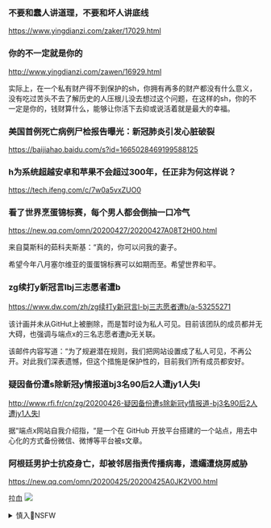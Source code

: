 ### 不要和蠢人讲道理，不要和坏人讲底线
https://www.yingdianzi.com/zaker/17029.html

### 你的不一定就是你的
http://www.yingdianzi.com/zawen/16929.html

实际上，在一个私有财产得不到保护的sh，你拥有再多的财产都没有什么意义，没有吃过苦头不去了解历史的人压根儿没去想过这个问题，在这样的sh，你的不一定是你的，钱财算什么，能够让你活下去抑或说活着就是最大的幸福。

### 美国首例死亡病例尸检报告曝光：新冠肺炎引发心脏破裂
https://baijiahao.baidu.com/s?id=1665028469199588125

### h为系统超越安卓和苹果不会超过300年，任正非为何这样说？
https://tech.ifeng.com/c/7w0a5vxZUO0

### 看了世界烹蛋锦标赛，每个男人都会倒抽一口冷气
https://new.qq.com/omn/20200427/20200427A08T2H00.html

来自莫斯科的茹科夫斯基：“真的，你可以问我的妻子。

希望今年八月塞尔维亚的蛋蛋锦标赛可以如期而至。希望世界和平。

### zg续打y新冠言lbj三志愿者遭b
https://www.dw.com/zh/zg续打y新冠言l-bj三志愿者遭b/a-53255271

该计画并未从GitHut上被删除，而是暂时设为私人可见。目前该团队的成员都并无大碍，也强调与端点x的三名志愿者遭jb无关联。

该邮件内容写道：“为了规避潜在规则，我们把网站设置成了私人可见，不再公开。对此我们深表遗憾，但这个措施是保护性的，目前我们所有成员都安好。

### 疑因备份遭s除新冠y情报道bj3名90后2人遭jy1人失l
http://www.rfi.fr/cn/zg/20200426-疑因备份遭s除新冠y情报道-bj3名90后2人遭jy1人失l

据“端点x网站自我介绍指，“是一个在 GitHub 开放平台搭建的一个站点，用去中心化的方式备份微信、微博等平台被s文章。

### 阿根廷男护士抗疫身亡，却被邻居指责传播病毒，遗孀遭烧房威胁
https://new.qq.com/omn/20200425/20200425A0JK2V00.html

拉血
![](https://t11.baidu.com/it/u=3317175943,3614896136&fm=76)

<details><summary>慎入🔞NSFW</summary>

Not Safe For Work
![](https://upload.wikimedia.org/wikipedia/commons/thumb/d/d3/Biohazard_Symbol_Specification.png/210px-Biohazard_Symbol_Specification.png)

<details><summary><b>风险自理Use At Your Own Risk🈲</summary>

### 土耳其检察官因调查zz问题被劫持
http://news.163.com/photoview/00AO0001/87533.html
![](http://img4.cache.netease.com/photo/0001/2015-04-01/AM3PF2JV00AO0001.jpg)
戴表哥[网易上海网友]旗帜亮了,难道?!

钢铁玻璃心[网易广东深圳网友]旗帜明显的说明：此事一定有外国势力介入

有态度网友000I-3[网易福建厦门网友]
那旗帜看上去好眼熟啊！

如果这就是二[网易美国网友]
珍爱生命，远离邪教。

### 专家揭zg银行原油宝爆仓内幕：“实为赌场
http://news.creaders.net/china/2020/04/26/2218692.html

zg的外汇是受g制的，“钱没有经过gj外汇批准不大可能这样进出g外g内”，黄金q说

### 我g首个P4实验s到底多牛?这里研究世界上最w险病d
https://www.sohu.com/a/238061231_100163025

### whP4实验s :法g帮助建成后被“踢”开始末
http://www.rfi.fr/cn/zg/20200423-whp4实验s-法g帮助建成后被-踢-开始末

令人不寒而栗的缺乏透明度

在与zg的合作中，法g处于弱势

与美g不同的是，法g只是一个中等强g，它无力停止一个项目，因为它不能承受随之而来的经济报复。

事实是，该实验s逐渐摆脱了法g科学家的控制。 违反了与巴黎和bj之间缔结的“合同”的初衷，在wh的的实验s，只有zg研究员，而没有法g研究人员挑剔和警觉的目光。

### 庚子年忧思 洋人结伴离去留也留不住一文疯传
http://www.rfi.fr/cn/中国/20200426-庚子年忧思-洋人结伴离去留也留不住一文疯传
### 庚子年的忧思
https://2newcenturynet.blogspot.com/2020/04/blog-post_392.html

至于我h，只要义和团行动仍被肯定为ag，一代代g人受此观念熏陶，我们就难以作为现代文明gj自立于世界各g之林，mz灾难尚未有尽期。

### xjp拥抱穿山甲 法国查理周刊讥讽zg隐瞒y情
http://www.rfi.fr/cn/zg/20200426-xjp拥抱穿山甲-法国查理周刊讥讽zg隐瞒疫情
![](http://s.rfi.fr/media/display/bf8d2762-87dd-11ea-80e7-005056a98db9/w:980/p:16x9/202004261421259901_04328.webp)
</details>
</details>
